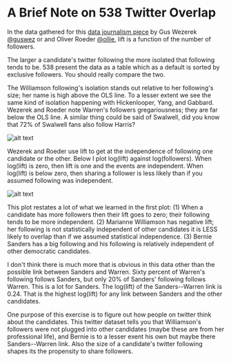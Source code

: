 # A Brief Note on 538 Twitter Overlap


In the data gathered for this [data journalism piece](https://fivethirtyeight.com/features/which-2020-candidates-have-the-most-in-common-on-twitter/) by Gus Wezerek [@guswez](https://twitter.com/guswez) or and Oliver Roeder [@ollie](https://twitter.com/ollie),  lift is a function of the number of followers. 

The larger a candidate's twitter following the more isolated that following tends to be. 538 present the data as a table which as a default is sorted by exclusive followers.  You should really compare the two. 

The Williamson following's isolation stands out relative to her following's size; her name is high above the OLS line.  To a lesser extent we see the same kind of isolation happening with Hickenlooper, Yang, and Gabbard.  Wezerek and Roeder note Warren's followers gregariousness; they are far below the OLS line.  A similar thing could be said of Swalwell, did you know that 72% of Swalwell fans also follow Harris?

![alt text](https://github.com/JTS3/asides/blob/master/sharedbytwo_exclusivefollowers_followers.png "Exclusive Followers v Followers")

Wezerek and Roeder use lift to get at the independence of following one candidate or the other.  Below I plot log(lift) against log(followers). When log(lift) is zero, then lift is one and the events are independent.  When log(lift) is below zero, then sharing a follower is less likely than if you assumed following was independent. 

![alt text](https://github.com/JTS3/asides/blob/master/sharedbytwo_loglift_logfollowers.png "Lift v Followers")

This plot restates a lot of what we learned in the first plot:  (1) When a candidate has more followers then their lift goes to zero; their following tends to be more independent.  (2) Marianne Williamson has negative lift; her following is not statistically independent of other candidates it is LESS likely to overlap than if we assumed statistical independence.   (3) Bernie Sanders has a big following and his following is relatively independent of other democratic candidates.

I don't think there is much more that is obvious in this data other than the possible link between Sanders and Warren.  Sixty percent of Warren's following follows Sanders, but only 20% of Sanders' following follows Warren.  This is a lot for Sanders.  The log(lift) of the Sanders--Warren link is 0.24.  That is the highest log(lift) for any link between Sanders and the other candidates. 

One purpose of this exercise is to figure out how people on twitter think about the candidates.  This twitter dataset tells you that Williamson's followers were not plugged into other candidates (maybe these are from her professional life), and Bernie is to a lesser exent his own but maybe there Sanders--Warren link.  Also the size of a candidate's twitter following shapes its the propensity to share followers. 
